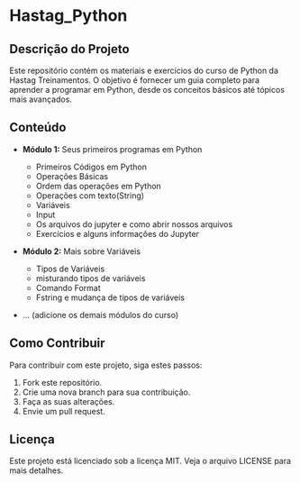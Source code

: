 # Hastag_Python

## Descrição do Projeto
Este repositório contém os materiais e exercícios do curso de Python da Hastag Treinamentos. O objetivo é fornecer um guia completo para aprender a programar em Python, desde os conceitos básicos até tópicos mais avançados.

## Conteúdo
* **Módulo 1:** Seus primeiros programas em Python 
    *  Primeiros Códigos em Python
    *  Operações Básicas
    *  Ordem das operações em Python
    *  Operações com texto(String)
    *  Variáveis
    *  Input
    *  Os arquivos do jupyter e como abrir nossos arquivos
    *  Exercícios e alguns informações do Jupyter
    
    
* **Módulo 2:** Mais sobre Variáveis
    * Tipos de Variáveis
    * misturando tipos de variáveis
    * Comando Format
    * Fstring e mudança de tipos de variáveis
    
* ... (adicione os demais módulos do curso)

## Como Contribuir
Para contribuir com este projeto, siga estes passos:
1. Fork este repositório.
2. Crie uma nova branch para sua contribuição.
3. Faça as suas alterações.
4. Envie um pull request.

## Licença
Este projeto está licenciado sob a licença MIT. Veja o arquivo LICENSE para mais detalhes.
